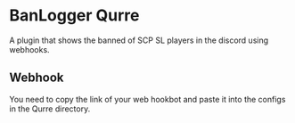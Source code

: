 # BanLogger Qurre
A plugin that shows the banned of SCP SL players in the discord using webhooks.

## Webhook
You need to copy the link of your web hookbot and paste it into the configs in the Qurre directory.
